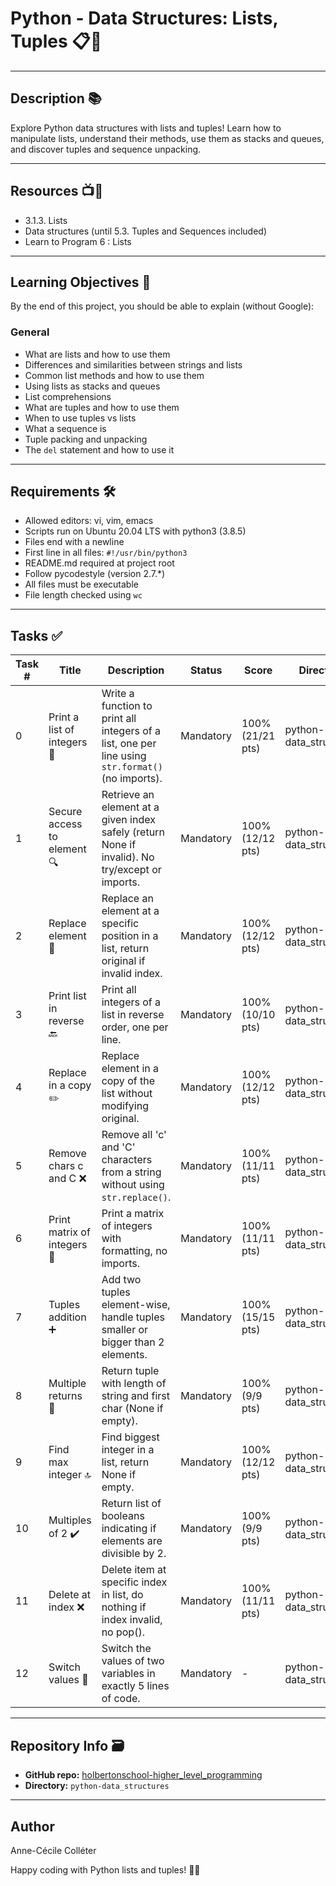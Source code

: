 # Python - Data Structures: Lists, Tuples 📋🔗

---

## Description 📚

Explore Python data structures with lists and tuples!
Learn how to manipulate lists, understand their methods, use them as stacks and queues, and discover tuples and sequence unpacking.

---

## Resources 📺📖

- 3.1.3. Lists
- Data structures (until 5.3. Tuples and Sequences included)
- Learn to Program 6 : Lists

---

## Learning Objectives 🎯

By the end of this project, you should be able to explain (without Google):

### General
- What are lists and how to use them
- Differences and similarities between strings and lists
- Common list methods and how to use them
- Using lists as stacks and queues
- List comprehensions
- What are tuples and how to use them
- When to use tuples vs lists
- What a sequence is
- Tuple packing and unpacking
- The `del` statement and how to use it

---

## Requirements 🛠️

- Allowed editors: vi, vim, emacs
- Scripts run on Ubuntu 20.04 LTS with python3 (3.8.5)
- Files end with a newline
- First line in all files: `#!/usr/bin/python3`
- README.md required at project root
- Follow pycodestyle (version 2.7.*)
- All files must be executable
- File length checked using `wc`

---

## Tasks ✅

| Task # | Title                              | Description                                                                                              | Status     | Score            | Directory             | File                     |
|--------|----------------------------------|----------------------------------------------------------------------------------------------------------|------------|------------------|-----------------------|--------------------------|
| 0      | Print a list of integers 🔢       | Write a function to print all integers of a list, one per line using `str.format()` (no imports).         | Mandatory  | 100% (21/21 pts) | python-data_structures | 0-print_list_integer.py  |
| 1      | Secure access to element 🔍       | Retrieve an element at a given index safely (return None if invalid). No try/except or imports.           | Mandatory  | 100% (12/12 pts) | python-data_structures | 1-element_at.py          |
| 2      | Replace element 🔄                | Replace an element at a specific position in a list, return original if invalid index.                    | Mandatory  | 100% (12/12 pts) | python-data_structures | 2-replace_in_list.py     |
| 3      | Print list in reverse 🔙           | Print all integers of a list in reverse order, one per line.                                              | Mandatory  | 100% (10/10 pts) | python-data_structures | 3-print_reversed_list_integer.py |
| 4      | Replace in a copy ✏️               | Replace element in a copy of the list without modifying original.                                         | Mandatory  | 100% (12/12 pts) | python-data_structures | 4-new_in_list.py         |
| 5      | Remove chars c and C ❌             | Remove all 'c' and 'C' characters from a string without using `str.replace()`.                            | Mandatory  | 100% (11/11 pts) | python-data_structures | 5-no_c.py                |
| 6      | Print matrix of integers 🧮         | Print a matrix of integers with formatting, no imports.                                                  | Mandatory  | 100% (11/11 pts) | python-data_structures | 6-print_matrix_integer.py|
| 7      | Tuples addition ➕                 | Add two tuples element-wise, handle tuples smaller or bigger than 2 elements.                            | Mandatory  | 100% (15/15 pts) | python-data_structures | 7-add_tuple.py           |
| 8      | Multiple returns 🔄               | Return tuple with length of string and first char (None if empty).                                       | Mandatory  | 100% (9/9 pts)   | python-data_structures | 8-multiple_returns.py    |
| 9      | Find max integer 🔝               | Find biggest integer in a list, return None if empty.                                                    | Mandatory  | 100% (12/12 pts) | python-data_structures | 9-max_integer.py         |
| 10     | Multiples of 2 ✔️                 | Return list of booleans indicating if elements are divisible by 2.                                      | Mandatory  | 100% (9/9 pts)   | python-data_structures | 10-divisible_by_2.py     |
| 11     | Delete at index ❌                | Delete item at specific index in list, do nothing if index invalid, no pop().                            | Mandatory  | 100% (11/11 pts) | python-data_structures | 11-delete_at.py          |
| 12     | Switch values 🔀                  | Switch the values of two variables in exactly 5 lines of code.                                           | Mandatory  | -                | python-data_structures | 12-switch.py             |

---

## Repository Info 🗃️

- **GitHub repo:** [holbertonschool-higher_level_programming](https://github.com/holbertonschool/higher_level_programming)
- **Directory:** `python-data_structures`

---

## Author

Anne-Cécile Colléter

Happy coding with Python lists and tuples! 🐍✨

